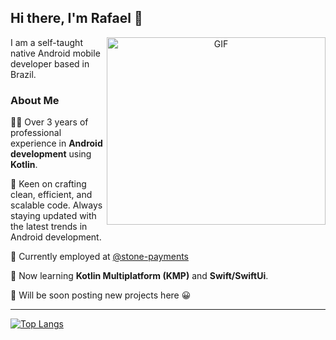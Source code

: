 
## Hi there, I'm Rafael 👋

<a target="_blank" align="center">
  <img align="right" height="300" width="350" alt="GIF" src="https://github.com/rafael-cagliari/rafael-cagliari/assets/59263016/fbc622f9-ffae-4a13-8d5f-1082acef6e50">
</a>

<p>I am a self-taught native Android mobile developer based in Brazil. </p>

### About Me

<p align = "left"> 👨‍💻 Over 3 years of professional experience in <strong>Android development</strong> using <strong>Kotlin</strong>. </p>

<p align = "left"> 🔧 Keen on crafting clean, efficient, and scalable code. Always staying updated with the latest trends in Android development. </p>

<p align = "left"> 🚀 Currently employed at <a href= "https://github.com/stone-payments"> @stone-payments</a> </p>

<p align = "left"> 🌱 Now learning <strong>Kotlin Multiplatform (KMP)</strong> and <strong>Swift/SwiftUi</strong>. </p>

<p align = "left"> 🔨 Will be soon posting new projects here 😀 </p>

<p align = "center">

 ---
[![Top Langs](https://github-readme-stats.vercel.app/api/top-langs/?username=rafael-cagliari&layout=compact)](https://github.com/rafael-cagliari/github-readme-stats)
